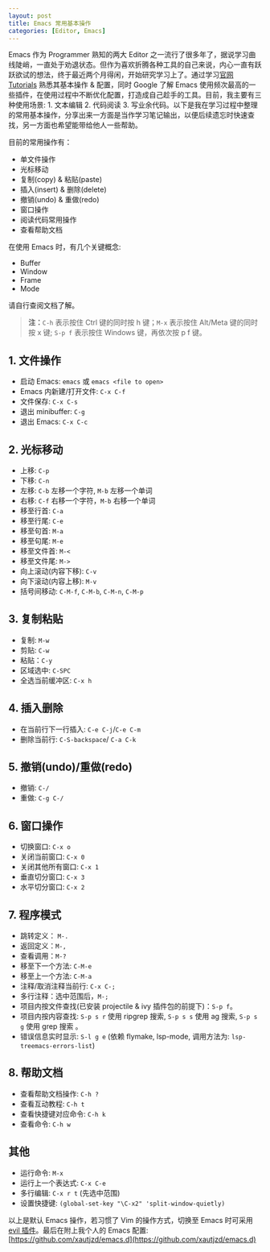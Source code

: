 ```yaml
---
layout: post
title: Emacs 常用基本操作
categories: [Editor, Emacs]
---
```


 Emacs 作为 Programmer 熟知的两大 Editor 之一流行了很多年了，据说学习曲线陡峭，一直处于劝退状态。但作为喜欢折腾各种工具的自己来说，内心一直有跃跃欲试的想法，终于最近两个月得闲，开始研究学习上了。通过学习[官网Tutorials](https://www.gnu.org/software/emacs/manual/html_node/emacs/index.html) 熟悉其基本操作 & 配置，同时 Google 了解 Emacs 使用频次最高的一些插件，在使用过程中不断优化配置，打造成自己趁手的工具。目前，我主要有三种使用场景: 1. 文本编辑 2. 代码阅读 3. 写业余代码。以下是我在学习过程中整理的常用基本操作，分享出来一方面是当作学习笔记输出，以便后续遗忘时快速查找，另一方面也希望能带给他人一些帮助。

目前的常用操作有：

- 单文件操作 
- 光标移动
- 复制(copy) & 粘贴(paste)
- 插入(insert) & 删除(delete)
- 撤销(undo) & 重做(redo)
- 窗口操作
- 阅读代码常用操作
- 查看帮助文档

在使用 Emacs 时，有几个关键概念:

- Buffer
- Window
- Frame
- Mode

请自行查阅文档了解。

> **注：**`C-h` 表示按住 Ctrl 键的同时按 h 键；`M-x` 表示按住 Alt/Meta 键的同时按 x 键; `S-p f` 表示按住 Windows 键，再依次按 p f 键。

<!-- more -->

## 1. 文件操作

- 启动 Emacs: `emacs` 或 `emacs <file to open>`
- Emacs 内新建/打开文件: `C-x C-f`
- 文件保存: `C-x C-s`
- 退出 minibuffer: `C-g`
- 退出 Emacs: `C-x C-c`

## 2. 光标移动

- 上移: `C-p`
- 下移: `C-n`
- 左移: `C-b` 左移一个字符, `M-b` 左移一个单词
- 右移: `C-f` 右移一个字符，`M-b` 右移一个单词
- 移至行首: `C-a`
- 移至行尾: `C-e`
- 移至句首: `M-a`
- 移至句尾: `M-e`
- 移至文件首: `M-<`
- 移至文件尾: `M->`
- 向上滚动(内容下移): `C-v`
- 向下滚动(内容上移): `M-v`
- 括号间移动: `C-M-f`, `C-M-b`, `C-M-n`, `C-M-p`

## 3. 复制粘贴

- 复制: `M-w`
- 剪贴: `C-w`
- 粘贴：`C-y`
- 区域选中: `C-SPC`
- 全选当前缓冲区: `C-x h`

## 4. 插入删除

- 在当前行下一行插入: `C-e C-j`/`C-e C-m`
- 删除当前行: `C-S-backspace`/ `C-a C-k`

## 5. 撤销(undo)/重做(redo)

- 撤销: `C-/`
- 重做: `C-g C-/`

## 6. 窗口操作

- 切换窗口: `C-x o`
- 关闭当前窗口: `C-x 0`
- 关闭其他所有窗口: `C-x 1`
- 垂直切分窗口: `C-x 3`
- 水平切分窗口: `C-x 2`

## 7. 程序模式

- 跳转定义： `M-.`
- 返回定义：`M-,`
- 查看调用：`M-?`
- 移至下一个方法: `C-M-e`
- 移至上一个方法: `C-M-a`
- 注释/取消注释当前行: `C-x C-;`
- 多行注释：选中范围后，`M-;`
- 项目内按文件查找(已安装 projectile & ivy 插件包的前提下)：`S-p f`。
- 项目内按内容查找: `S-p s r` 使用 ripgrep 搜索, `S-p s s` 使用 ag 搜索, `S-p s g` 使用 grep 搜索 。
- 错误信息实时显示: `S-l g e` (依赖 flymake, lsp-mode, 调用方法为: `lsp-treemacs-errors-list`)

## 8. 帮助文档

- 查看帮助文档操作: `C-h ?`
- 查看互动教程: `C-h t`
- 查看快捷键对应命令: `C-h k`
- 查看命令: `C-h w`

## 其他

- 运行命令: `M-x`
- 运行上一个表达式: `C-x C-e`
- 多行编辑: `C-x r t` (先选中范围)
- 设置快捷键: `(global-set-key "\C-x2" 'split-window-quietly)`

以上是默认 Emacs 操作，若习惯了 Vim 的操作方式，切换至 Emacs 时可采用 [evil 插件](https://github.com/emacs-evil/evil)。最后在附上我个人的 Emacs 配置: [https://github.com/xautjzd/emacs.d](https://github.com/xautjzd/emacs.d)
